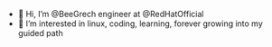 - 👋 Hi, I’m @BeeGrech engineer at @RedHatOfficial
- 👀 I’m interested in linux, coding, learning, forever growing into my guided path

<!---
BeeGrech/BeeGrech is a ✨ special ✨ repository because its `README.md` (this file) appears on your GitHub profile.
You can click the Preview link to take a look at your changes.
--->
